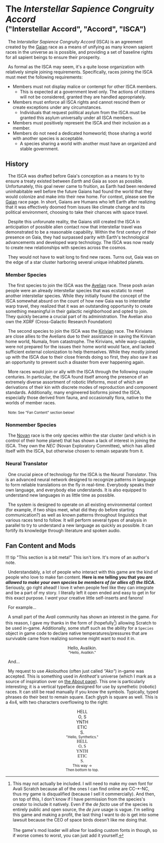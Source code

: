 # The *Interstellar Sapience Congruity Accord* <br/><small>("Interstellar Accord", "Accord", "ISCA")</small>

&nbsp;&nbsp;The *Interstellar Sapience Congruity Accord* (ISCA) is an agreement created by the [Gaian](../races/gaian.md) race as a means of unifying as many known sapient races in the universe as is possible, and providing a set of baseline rights for all sapient beings to ensure their prosperity. 

&nbsp;&nbsp;As formal as the ISCA may seem, it's a quite loose organization with relatively simple joining requirements. Specifically, races joining the ISCA must meet the following requirements:

* Members must not display malice or contempt for other ISCA members.
    * This is expected at a government level only. The actions of citizens will not be considered, granted they are handled appropriately.
* Members must enforce all ISCA rights and cannot rescind them or create exceptions under any circumstances.
    * Individuals that request political asylum from the ISCA must be granted this asylum universally under all ISCA members.
* Members must positively represent the ISCA and their inclusion as a member.
* Members do not need a dedicated homeworld; those sharing a world with another species is acceptable.
    * A species sharing a world with another must have an organized and stable government.

## History

&nbsp;&nbsp;The ISCA was drafted before Gaia's conception as a means to try to ensure a treaty existed between *Earth* and Gaia as soon as possible. Unfortunately, this goal never came to fruition, as Earth had been rendered uninhabitable well before the future Gaians had found the world that they would colonize and make into their new home. For context, please see the [Gaian](../races/gaian.md) race page. In short, Gaians are Humans who left Earth after realizing that it was effectively doomed from issues like climate change and its political environment, choosing to take their chances with space travel.

&nbsp;&nbsp;Despite this unforunate reality, the Gaians still created the ISCA in anticipation of possible alien contact now that interstellar travel was demonstrated to be a reasonable capability. Within the first century of their presence on Gaia, they had surpassed parity with Earth's technological advancements and developed warp technology. The ISCA was now ready to create new relationships with species across the cosmos.

&nbsp;&nbsp;They would not have to wait long to find new races. Turns out, Gaia was on the edge of a star cluster harboring several unique inhabited planets.

### Member Species

&nbsp;&nbsp;The first species to join the ISCA was the [Avelian](../races/avelian.md) race. These posh avian people were an already interstellar species that was ecstatic to meet another interstellar species. While they initially found the concept of the ISCA somewhat absurd on the count of how new Gaia was to interstellar warp travel, they realized that it was an outstanding opportunity to create something meaningful in their galactic neighborhood and opted to join. They quickly became a crucial part of its administration. The Avelian also own the *XGRF* (Cross-Galactic Research Foundation)

&nbsp;&nbsp;The second species to join the ISCA was the [Kirivian](../races/kirivian.md) race. The Kirivians are close allies to the Avelians due to their assistance in saving the Kirivian home world, Numala, from catastrophe. The Kirivians, while warp-capable, were not prepared for the issues their home world would face, and lacked sufficient external colonization to help themselves. While they mostly joined up with the ISCA due to their close friends doing so first, they also saw it as an opportunity to prevent such a disaster from ever happening again.

&nbsp;&nbsp;More races would join or ally with the ISCA through the following couple centuries. In particular, the ISCA found itself among the presence of an extremely diverse assortment of robotic lifeforms, most of which are derivations of their kin with discrete modes of reproduction and component standards. Additionally, many engineered bioforms joined the ISCA, especially those derived from fauna, and occasionally flora, native to the worlds of member races.

&nbsp;&nbsp;<small>Note: See "Fan Content" section below!</small>

### Nonmember Species

&nbsp;&nbsp;The [Novan](../races/novan.md) race is the only species within the star cluster (and which is in control of their home planet) that has shown a lack of interest in joining the ISCA. They own the *NEC* (Novan Exploratory Committee), which has allied itself with the ISCA, but otherwise chosen to remain separate from it.

### Neural Translator

&nbsp;&nbsp;One crucial piece of technology for the ISCA is the *Neural Translator*. This is an advanced neural network designed to recognize patterns in language to form reliable translations on the fly in real-time. Everybody speaks their own language, and everybody else understands. It is also equipped to understand new languages in as little time as possible.

&nbsp;&nbsp;The system is designed to operate on all existing environmental context (for example, if two ships meet, what did they do before starting communication?) as well as known patterns throughout linguistics that various races tend to follow. It will perform several types of analysis in parallel to try to understand a new language as quickly as possible. It can fortify its knowledge through literature and spoken audio.

## Fan Content and Mods

!!! tip "This section is a bit meta!"
    This isn't lore. It's more of an author's note.

&nbsp;&nbsp;Understandably, a lot of people who interact with this game are the kind of people who love to make fan content. **Here is me telling you that you *are allowed to make your own species be members of (or allies of) the ISCA*.** Seriously, go right ahead! I love it when people feel like they can integrate and be a part of my story. I literally left it open ended and easy to get in for this exact purpose. I *want* your creative little self-inserts and fanons!

&nbsp;&nbsp;For example...

&nbsp;&nbsp;A small part of the *Avali* community has shown an interest in the game. For this reason, I gave my thanks in the form of (hopefully[^1]) allowing Scratch to be used in-game. Additionally, some stuff such as the ability for a `Species` object in game code to declare native temperatures/pressures that are survivable came from realizing someone might want to mod it in.

<center><span class="scratch">Hello, Avalikin.</span><br/><small>"Hello, Avalikin."</small></center>

&nbsp;&nbsp;And...

&nbsp;&nbsp;My request to use *Akolouthos* (often just called *"Ako"*) in-game was accepted. This is something used in *Antiheat's* universe (which I mark as a source of inspiration over on [the About page](../about.md)). This one is particularly interesting; it is a vertical typeface designed for use by synethetic (robotic) races. It can still be read manually if you know the symbols. Typically, typed phrases do their best to remain square. Each glyph is square as well. This is a 4x4, with two characters overflowing to the right:

<center><span class="ako" style="text-align: left;">HELL<br/>O, S<br/>YNTH<br/>ETIC<br/>S.</span><br/><small>"Hello, Synthetics."</small></center><center><span class="ako" style="font-family:Fairfax HD;text-align: left;">HELL<br/>O, S<br/>YNTH<br/>ETIC<br/>S.</span><br/><small>This way →<br/>Then bottom to top.</small></center>

[^1]: This may not actually be included. I will need to make my own font for Avali Scratch because all of the ones I can find online are CC-\*-NC, thus my game is disqualified (because I sell it commercially). And then, on top of this, I don't know if I have permission from the species's creator to include it natively. Even if the *de facto* use of the species is entirely public and open source, the *de jure* usage is vague. I'm selling this game and making a profit, the last thing I want to do is get into some lawsuit because the CEO of space birds doesn't like me doing that.<br/><br/>The game's mod loader will allow for loading custom fonts in though, so if worse comes to worst, you can just add it yourself.